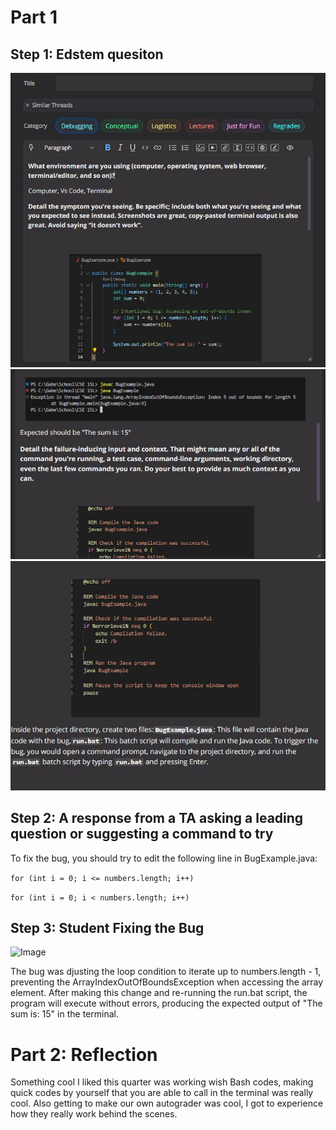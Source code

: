 # Part 1
## Step 1: Edstem quesiton
![Image](5.1.JPG)  
![Image](5.2.JPG)
![Image](5.3.JPG)  

## Step 2: A response from a TA asking a leading question or suggesting a command to try
To fix the bug, you should try to edit the following line in BugExample.java:

```for (int i = 0; i <= numbers.length; i++)```

```for (int i = 0; i < numbers.length; i++)```

## Step 3: Student Fixing the Bug
![Image](5.4.JPG)

The bug was djusting the loop condition to iterate up to numbers.length - 1, preventing the ArrayIndexOutOfBoundsException when accessing the array element. After making this change and re-running the run.bat script, the program will execute without errors, producing the expected output of "The sum is: 15" in the terminal.

# Part 2: Reflection
Something cool I liked this quarter was working wish Bash codes, making quick codes by yourself that you are able to call in the terminal was
really cool. Also getting to make our own autograder was cool, I got to experience how they really work behind the scenes.
